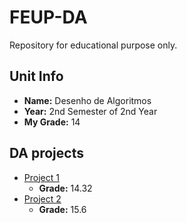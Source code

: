 # FEUP-DA
Repository for educational purpose only.

## Unit Info
- <b>Name:</b> Desenho de Algoritmos
- <b>Year:</b> 2nd Semester of 2nd Year
- <b>My Grade:</b> 14

## DA projects
- [Project 1](project1/docs/Enunciado.pdf)
  - __Grade:__ 14.32
- [Project 2](projeto2/docs/Enunciado.pdf)
  - __Grade:__ 15.6
